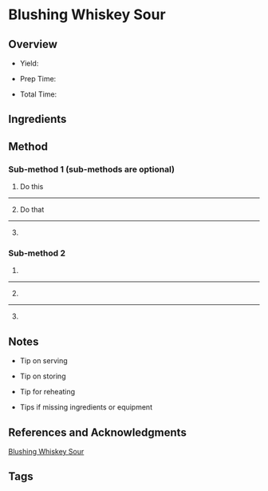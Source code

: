 # Blushing Whiskey Sour

## Overview

- Yield:

- Prep Time:

- Total Time:

## Ingredients



## Method

### Sub-method 1 (sub-methods are optional)

1. Do this
---
2. Do that
---
3.

### Sub-method 2

1.
---
2.
---
3.

## Notes

- Tip on serving

- Tip on storing

- Tip for reheating

- Tips if missing ingredients or equipment

## References and Acknowledgments

[Blushing Whiskey Sour](http://www.kleinworthco.com/2014/03/blushing-whiskey-sour.html)

## Tags


